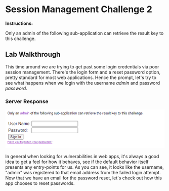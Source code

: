 # Session Management Challenge 2

**Instructions:**

Only an admin of the following sub-application can retrieve the result key to this challenge.

## Lab Walkthrough

This time around we are trying to get past some login credentials via poor session management. There's the login form and a reset password option, pretty standard for most web applications. Hence the prompt, let's try to see what happens when we login with the username *admin* and password *password*.

### Server Response
<img src="https://github.com/colton-gabertan/SecurityShepherdLabs/blob/Session-Management-Challenge-2/SesManagementChallenge2-0.gif">

In general when looking for vulnerabilities in web apps, it's always a good idea to get a feel for how it behaves, see if the default behavior itself presents any entry-points for us. As you can see, it looks like the username, "admin" was registered to that email address from the failed login attempt. Now that we have an email for the password reset, let's check out how this app chooses to reset passwords. 
